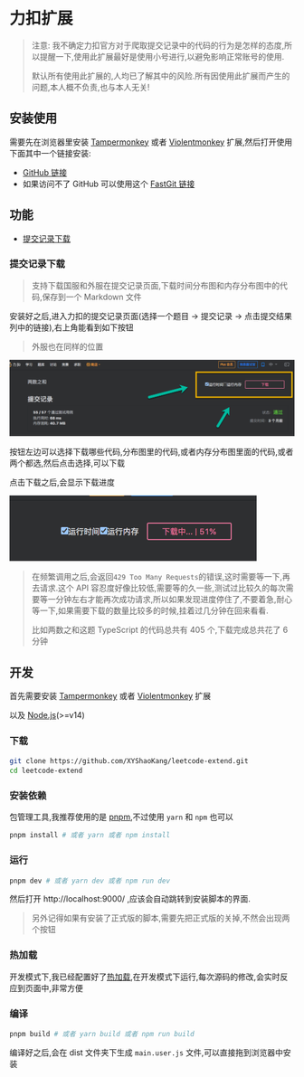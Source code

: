# 力扣扩展

> 注意: 我不确定力扣官方对于爬取提交记录中的代码的行为是怎样的态度,所以提醒一下,使用此扩展最好是使用小号进行,以避免影响正常账号的使用.
>
> 默认所有使用此扩展的,人均已了解其中的风险.所有因使用此扩展而产生的问题,本人概不负责,也与本人无关!

## 安装使用

需要先在浏览器里安装 [Tampermonkey](https://www.tampermonkey.net/) 或者 [Violentmonkey](https://violentmonkey.github.io/) 扩展,然后打开使用下面其中一个链接安装:

- [GitHub 链接](https://github.com/XYShaoKang/leetcode-extend/raw/master/dist/main.user.js)
- 如果访问不了 GitHub 可以使用这个 [FastGit 链接](https://hub.fastgit.org/XYShaoKang/leetcode-extend/raw/master/dist/main.user.js)

## 功能

- [提交记录下载](#提交记录下载)

### 提交记录下载

> 支持下载国服和外服在提交记录页面,下载时间分布图和内存分布图中的代码,保存到一个 Markdown 文件

安装好之后,进入力扣的提交记录页面(选择一个题目 -> 提交记录 -> 点击提交结果列中的链接),右上角能看到如下按钮

> 外服也在同样的位置

![](docs/assets/submission-detail-download.png)

按钮左边可以选择下载哪些代码,分布图里的代码,或者内存分布图里面的代码,或者两个都选,然后点击选择,可以下载

点击下载之后,会显示下载进度

![](docs/assets/submission-detail-download-progress.png)

> 在频繁调用之后,会返回`429 Too Many Requests`的错误,这时需要等一下,再去请求.这个 API 容忍度好像比较低,需要等的久一些,测试过比较久的每次需要等一分钟左右才能再次成功请求,所以如果发现进度停住了,不要着急,耐心等一下,如果需要下载的数量比较多的时候,挂着过几分钟在回来看看.
>
> 比如两数之和这题 TypeScript 的代码总共有 405 个,下载完成总共花了 6 分钟

## 开发

首先需要安装 [Tampermonkey](https://www.tampermonkey.net/) 或者 [Violentmonkey](https://violentmonkey.github.io/) 扩展

以及 [Node.js](https://nodejs.org/en/download/)(>=v14)

### 下载

```sh
git clone https://github.com/XYShaoKang/leetcode-extend.git
cd leetcode-extend
```

### 安装依赖

包管理工具,我推荐使用的是 [pnpm](https://pnpm.io/),不过使用 `yarn` 和 `npm` 也可以

```sh
pnpm install # 或者 yarn 或者 npm install
```

### 运行

```sh
pnpm dev # 或者 yarn dev 或者 npm run dev
```

然后打开 http://localhost:9000/ ,应该会自动跳转到安装脚本的界面.

> 另外记得如果有安装了正式版的脚本,需要先把正式版的关掉,不然会出现两个按钮

### 热加载

开发模式下,我已经配置好了[热加载](https://webpack.js.org/concepts/hot-module-replacement/),在开发模式下运行,每次源码的修改,会实时反应到页面中,非常方便

### 编译

```sh
pnpm build # 或者 yarn build 或者 npm run build
```

编译好之后,会在 dist 文件夹下生成 `main.user.js` 文件,可以直接拖到浏览器中安装
